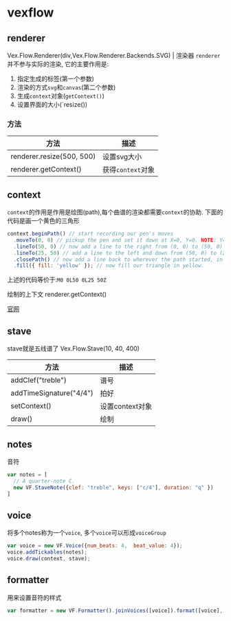 # vexflow


## renderer

Vex.Flow.Renderer(div,Vex.Flow.Renderer.Backends.SVG) | 渲染器
`renderer`并不参与实际的渲染, 它的主要作用是:
1. 指定生成的标签(第一个参数)
2. 渲染的方式`svg`和`canvas`(第二个参数)
3. 生成`context`对象(`getContext()`) 
4. 设置界面的大小(`resize())

### 方法
方法|描述
--|--
renderer.resize(500, 500)|设置svg大小
renderer.getContext()|获得`context`对象


## context
`context`的作用是作用是绘图(path),每个曲谱的渲染都需要`context`的协助.
下面的代码是画一个黄色的三角形
```js
context.beginPath() // start recording our pen's moves
  .moveTo(0, 0) // pickup the pen and set it down at X=0, Y=0. NOTE: Y=0 is the top of the screen.
  .lineTo(50, 0) // now add a line to the right from (0, 0) to (50, 0) to our path
  .lineTo(25, 50) // add a line to the left and down from (50, 0) to (25, 50)
  .closePath() // now add a line back to wherever the path started, in this case (0, 0), closing the triangle.
  .fill({ fill: 'yellow' }); // now fill our triangle in yellow.
```
上述的代码等价于:`M0 0L50 0L25 50Z`

绘制的上下文
renderer.getContext()

[官网](https://github.com/0xfe/vexflow/wiki/Understanding-Renderer-&-Context)
## stave
stave就是五线谱了
Vex.Flow.Stave(10, 40, 400)

方法|描述
--|--
addClef("treble")|谱号
addTimeSignature("4/4")|拍好
setContext()|设置context对象
draw()|绘制


## notes
音符
```js
var notes = [
  // A quarter-note C.
  new VF.StaveNote({clef: "treble", keys: ["c/4"], duration: "q" })
]
```
## voice
将多个notes称为一个`voice`, 多个`voice`可以形成`voiceGroup`
```js
var voice = new VF.Voice({num_beats: 4,  beat_value: 4});
voice.addTickables(notes);
voice.draw(context, stave);
```

## formatter
用来设置音符的样式
```js
var formatter = new VF.Formatter().joinVoices([voice]).format([voice], 350);
```

